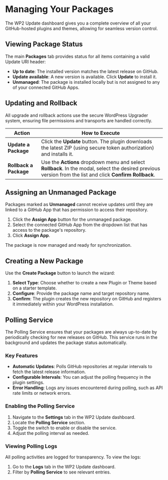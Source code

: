 # Managing Your Packages

The WP2 Update dashboard gives you a complete overview of all your GitHub-hosted plugins and themes, allowing for seamless version control.

## Viewing Package Status

The main **Packages** tab provides status for all items containing a valid Update URI header:

- **Up to date**: The installed version matches the latest release on GitHub.
- **Update available**: A new version is available. Click **Update** to install it.
- **Unmanaged**: The package is installed locally but is not assigned to any of your connected GitHub Apps.

## Updating and Rollback

All upgrade and rollback actions use the secure WordPress Upgrader system, ensuring file permissions and transports are handled correctly.

| Action               | How to Execute                                                                                                                                      |
|----------------------|-----------------------------------------------------------------------------------------------------------------------------------------------------|
| **Update a Package** | Click the **Update** button. The plugin downloads the latest ZIP (using secure token authorization) and installs it.                                |
| **Rollback a Package** | Use the **Actions** dropdown menu and select **Rollback**. In the modal, select the desired previous version from the list and click **Confirm Rollback**. |

## Assigning an Unmanaged Package

Packages marked as **Unmanaged** cannot receive updates until they are linked to a GitHub App that has permission to access their repository.

1. Click the **Assign App** button for the unmanaged package.
2. Select the connected GitHub App from the dropdown list that has access to the package's repository.
3. Click **Assign App**.

The package is now managed and ready for synchronization.

## Creating a New Package

Use the **Create Package** button to launch the wizard:

1. **Select Type**: Choose whether to create a new Plugin or Theme based on a starter template.
2. **Configure**: Provide the package name and target repository name.
3. **Confirm**: The plugin creates the new repository on GitHub and registers it immediately within your WordPress installation.

## Polling Service

The Polling Service ensures that your packages are always up-to-date by periodically checking for new releases on GitHub. This service runs in the background and updates the package status automatically.

### Key Features
- **Automatic Updates**: Polls GitHub repositories at regular intervals to fetch the latest release information.
- **Configurable Intervals**: You can adjust the polling frequency in the plugin settings.
- **Error Handling**: Logs any issues encountered during polling, such as API rate limits or network errors.

### Enabling the Polling Service
1. Navigate to the **Settings** tab in the WP2 Update dashboard.
2. Locate the **Polling Service** section.
3. Toggle the switch to enable or disable the service.
4. Adjust the polling interval as needed.

### Viewing Polling Logs
All polling activities are logged for transparency. To view the logs:
1. Go to the **Logs** tab in the WP2 Update dashboard.
2. Filter by **Polling Service** to see relevant entries.
